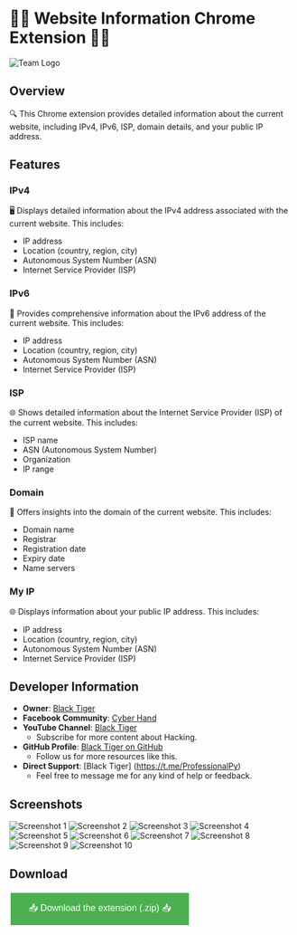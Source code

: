# 🕵️‍♂️ Website Information Chrome Extension 🕵️‍♀️

![Team Logo](logo.png)

## Overview

🔍 This Chrome extension provides detailed information about the current website, including IPv4, IPv6, ISP, domain details, and your public IP address.

## Features

### IPv4
🖥️ Displays detailed information about the IPv4 address associated with the current website. This includes:
- IP address
- Location (country, region, city)
- Autonomous System Number (ASN)
- Internet Service Provider (ISP)

### IPv6
🔗 Provides comprehensive information about the IPv6 address of the current website. This includes:
- IP address
- Location (country, region, city)
- Autonomous System Number (ASN)
- Internet Service Provider (ISP)

### ISP
🌐 Shows detailed information about the Internet Service Provider (ISP) of the current website. This includes:
- ISP name
- ASN (Autonomous System Number)
- Organization
- IP range

### Domain
🔑 Offers insights into the domain of the current website. This includes:
- Domain name
- Registrar
- Registration date
- Expiry date
- Name servers

### My IP
🌐 Displays information about your public IP address. This includes:
- IP address
- Location (country, region, city)
- Autonomous System Number (ASN)
- Internet Service Provider (ISP)

## Developer Information

- **Owner**: [Black Tiger](https://m.facebook.com/profile.php/?id=100064674614768)
- **Facebook Community**: [Cyber Hand](https://facebook.com/groups/black.tiger/)
- **YouTube Channel**: [Black Tiger](https://m.youtube.com/@blacktiger420)
  - Subscribe for more content about Hacking.
- **GitHub Profile**: [Black Tiger on GitHub](https://www.github.com/rabinasiyam/)
  - Follow us for more resources like this.
- **Direct Support**: [Black Tiger] (https://t.me/ProfessionalPy)
  - Feel free to message me for any kind of help or feedback.

## Screenshots

![Screenshot 1](screenshot1.png)
![Screenshot 2](screenshot2.png)
![Screenshot 3](screenshot3.png)
![Screenshot 4](screenshot4.png)
![Screenshot 5](screenshot5.png)
![Screenshot 6](screenshot6.png)
![Screenshot 7](screenshot7.png)
![Screenshot 8](screenshot8.png)
![Screenshot 9](screenshot9.png)
![Screenshot 10](screenshot10.png)

## Download

[<button style="background-color:#4CAF50;border:none;color:white;padding:15px 32px;text-align:center;text-decoration:none;display:inline-block;font-size:16px;margin:4px 2px;cursor:pointer;">📥 Download the extension (.zip) 📥</button>](https://github.com/rabinasiyam/IP-Info-Extension/raw/main/extension.zip)
